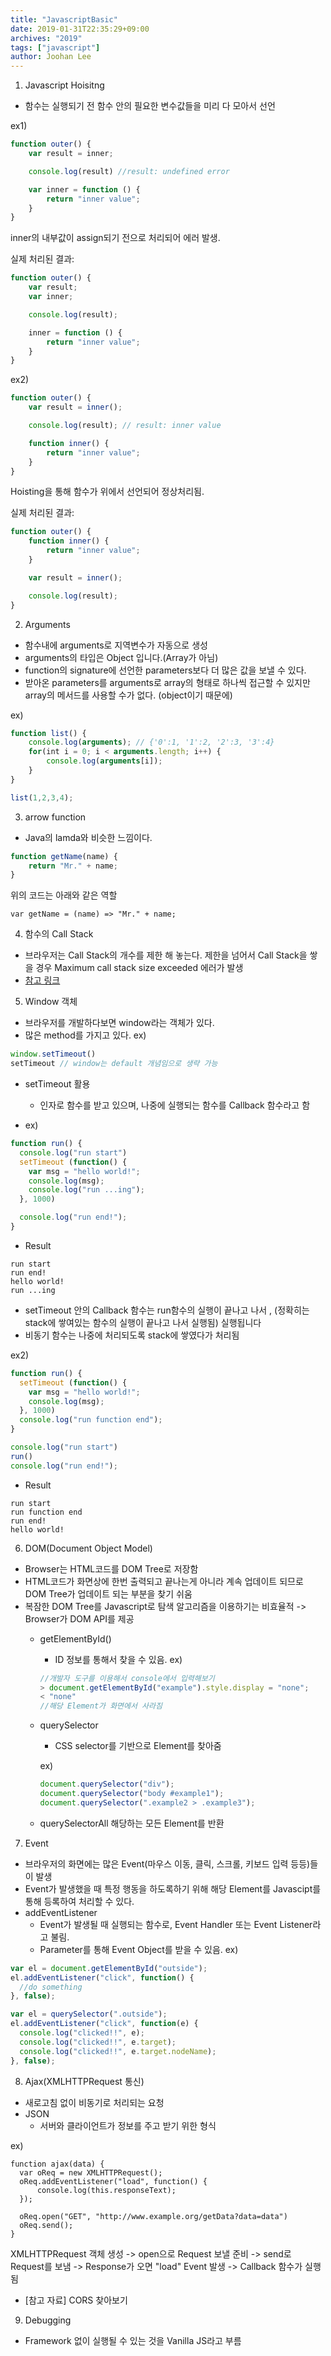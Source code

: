 ```yaml
---
title: "JavascriptBasic"
date: 2019-01-31T22:35:29+09:00
archives: "2019"
tags: ["javascript"]
author: Joohan Lee
---
```


1. Javascript Hoisitng
- 함수는 실행되기 전 함수 안의 필요한 변수값들을 미리 다 모아서 선언

ex1)
```Javascript
function outer() {
    var result = inner;

    console.log(result) //result: undefined error

    var inner = function () {
        return "inner value";
    }
}
```
inner의 내부값이 assign되기 전으로 처리되어 에러 발생.

실제 처리된 결과:
```Javascript
function outer() {
    var result;
    var inner;

    console.log(result);

    inner = function () {
        return "inner value";
    }
}
```

ex2)
```Javascript
function outer() {
    var result = inner();

    console.log(result); // result: inner value

    function inner() {
        return "inner value";
    }
}
```
Hoisting을 통해 함수가 위에서 선언되어 정상처리됨.

실제 처리된 결과:
```Javascript
function outer() {
    function inner() {
        return "inner value";
    }

    var result = inner();

    console.log(result);
}
```


2. Arguments
- 함수내에  arguments로 지역변수가 자동으로 생성
- arguments의 타입은 Object 입니다.(Array가 아님)
- function의 signature에 선언한 parameters보다 더 많은 값을 보낼 수 있다.
- 받아온 parameters를 arguments로 array의 형태로 하나씩 접근할 수 있지만 array의 메서드를 사용할 수가 없다. (object이기 때문에)

ex)
```javascript
function list() {
    console.log(arguments); // {'0':1, '1':2, '2':3, '3':4}
    for(int i = 0; i < arguments.length; i++) {
        console.log(arguments[i]);
    }
}

list(1,2,3,4);
```

3. arrow function
- Java의 lamda와 비슷한 느낌이다.
```Javascript
function getName(name) {
    return "Mr." + name;
}
```

위의 코드는 아래와 같은 역할

```
var getName = (name) => "Mr." + name;
```

4. 함수의 Call Stack
- 브라우저는 Call Stack의 개수를 제한 해 놓는다. 제한을 넘어서 Call Stack을 쌓을 경우 Maximum call stack size exceeded 에러가 발생
- [참고 링크](https://medium.com/@gaurav.pandvia/understanding-javascript-function-executions-tasks-event-loop-call-stack-more-part-1-5683dea1f5ec)

5. Window 객체
- 브라우저를 개발하다보면 window라는 객체가 있다.
- 많은 method를 가지고 있다.
ex)

```Javascript
window.setTimeout()
setTimeout // window는 default 개념임으로 생략 가능
```

- setTimeout 활용
  - 인자로 함수를 받고 있으며, 나중에 실행되는 함수를 Callback 함수라고 함

- ex)
```Javascript
function run() {
  console.log("run start")
  setTimeout (function() {
    var msg = "hello world!";
    console.log(msg);
    console.log("run ...ing");
  }, 1000)

  console.log("run end!");
}  
```
- Result
```
run start
run end!
hello world!
run ...ing
```

- setTimeout 안의 Callback 함수는 run함수의 실행이 끝나고 나서 , (정확히는 stack에 쌓여있는 함수의 실행이 끝나고 나서 실행됨) 실행됩니다
- 비동기 함수는 나중에 처리되도록 stack에 쌓였다가 처리됨

ex2)
```Javascript
function run() {
  setTimeout (function() {
    var msg = "hello world!";
    console.log(msg);
  }, 1000)
  console.log("run function end");
}

console.log("run start")
run()
console.log("run end!");
```
- Result
```
run start
run function end
run end!
hello world!
```

6. DOM(Document Object Model)

- Browser는 HTML코드를 DOM Tree로 저장함
- HTML코드가 화면상에 한번 출력되고 끝나는게 아니라 계속 업데이트 되므로 DOM Tree가 업데이트 되는 부분을 찾기 쉬움
- 복잠한 DOM Tree를 Javascript로 탐색 알고리즘을 이용하기는 비효율적 -> Browser가 DOM API를 제공
  - getElementById()
    - ID 정보를 통해서 찾을 수 있음.
    ex)
    ```Javascript
    //개발자 도구를 이용해서 console에서 입력해보기
    > document.getElementById("example").style.display = "none";
    < "none"
    //해당 Element가 화면에서 사라짐
    ```
  - querySelector
    - CSS selector를 기반으로 Element를 찾아줌

    ex)
    ```Javascript
    document.querySelector("div");
    document.querySelector("body #example1");
    document.querySelector(".example2 > .example3");
    ```

  - querySelectorAll 해당하는 모든 Element를 반환

7. Event
- 브라우저의 화면에는 많은 Event(마우스 이동, 클릭, 스크롤, 키보드 입력 등등)들이 발생
- Event가 발생했을 때 특정 행동을 하도록하기 위해 해당 Element를 Javascipt를 통해 등록하여 처리할 수 있다.
- addEventListener
  - Event가 발생될 때 실행되는 함수로, Event Handler 또는 Event Listener라고 불림.
  - Parameter를 통해 Event Object를 받을 수 있음.
ex)
```Javascript
var el = document.getElementById("outside");
el.addEventListener("click", function() {
  //do something
}, false);

var el = querySelector(".outside");
el.addEventListener("click", function(e) {
  console.log("clicked!!", e);
  console.log("clicked!!", e.target);
  console.log("clicked!!", e.target.nodeName);
}, false);
```

8. Ajax(XMLHTTPRequest 통신)

- 새로고침 없이 비동기로 처리되는 요청
- JSON
  - 서버와 클라이언트가 정보를 주고 받기 위한 형식

ex)
```Javascipt
function ajax(data) {
  var oReq = new XMLHTTPRequest();
  oReq.addEventListener("load", function() {
      console.log(this.responseText);
  });

  oReq.open("GET", "http://www.example.org/getData?data=data")
  oReq.send();
}
```
XMLHTTPRequest 객체 생성 -> open으로 Request 보낼 준비 -> send로 Request를 보냄 -> Response가 오면 "load" Event 발생 -> Callback 함수가 실행됨
- [참고 자료] CORS 찾아보기

9. Debugging
- Framework 없이 실행될 수 있는 것을 Vanilla JS라고 부름
